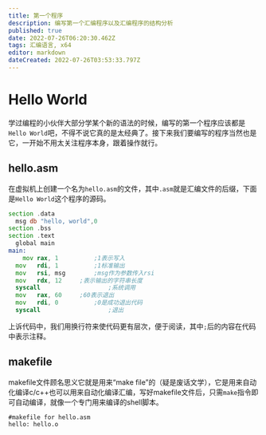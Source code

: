 ```yaml
---
title: 第一个程序
description: 编写第一个汇编程序以及汇编程序的结构分析
published: true
date: 2022-07-26T06:20:30.462Z
tags: 汇编语言, x64
editor: markdown
dateCreated: 2022-07-26T03:53:33.797Z
---
```


# Hello World
学过编程的小伙伴大部分学某个新的语法的时候，编写的第一个程序应该都是`Hello World`吧，不得不说它真的是太经典了。接下来我们要编写的程序当然也是它，一开始不用太关注程序本身，跟着操作就行。

## hello.asm
在虚拟机上创建一个名为`hello.asm`的文件，其中`.asm`就是汇编文件的后缀，下面是`Hello World`这个程序的源码。
```asm
section .data
  msg db "hello, world",0
section .bss
section .text
  global main
main:
	mov	rax, 1			;1表示写入
  mov	rdi, 1			;1标准输出
  mov	rsi, msg		;msg作为参数传入rsi
  mov	rdx, 12     ;表示输出的字符串长度
  syscall					;系统调用
  mov	rax, 60     ;60表示退出
  mov	rdi, 0			;0是成功退出代码
  syscall					;退出
```
上诉代码中，我们用换行符来使代码更有层次，便于阅读，其中`;`后的内容在代码中表示注释。

## makefile
makefile文件顾名思义它就是用来“make file”的（疑是废话文学），它是用来自动化编译c/c++也可以用来自动化编译汇编，写好makefile文件后，只需`make`指令即可自动编译，就像一个专门用来编译的shell脚本。
```
#makefile for hello.asm
hello: hello.o


